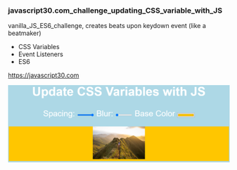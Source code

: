 ### javascript30.com_challenge_updating_CSS_variable_with_JS
vanilla_JS_ES6_challenge, creates beats upon keydown event (like a beatmaker)
* CSS Variables
* Event Listeners
* ES6 

https://javascript30.com
      
![Project Snapshot](./Capture.PNG)